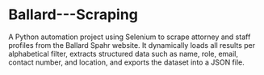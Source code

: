 # Ballard---Scraping
A Python automation project using Selenium to scrape attorney and staff profiles from the Ballard Spahr website. It dynamically loads all results per alphabetical filter, extracts structured data such as name, role, email, contact number, and location, and exports the dataset into a JSON file.

